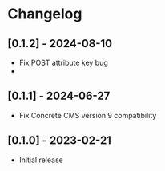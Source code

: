 # Changelog
## [0.1.2] - 2024-08-10
- Fix POST attribute key bug
- 
## [0.1.1] - 2024-06-27
- Fix Concrete CMS version 9 compatibility

## [0.1.0] - 2023-02-21
- Initial release
